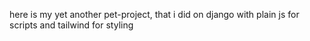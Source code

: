 here is my yet another pet-project, that i did on django with plain js for scripts and tailwind for styling
<br />
